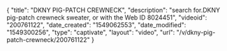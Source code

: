 {
    "title": "DKNY PIG-PATCH CREWNECK",
    "description": "search for.DKNY pig-patch crewneck sweater, or with the Web ID 8024451",
    "videoid": "200761122",
    "date_created": "1549062553",
    "date_modified": "1549300256",
    "type": "captivate",
    "layout": "video",
    "url": "\/v\/dkny-pig-patch-crewneck\/200761122"
}